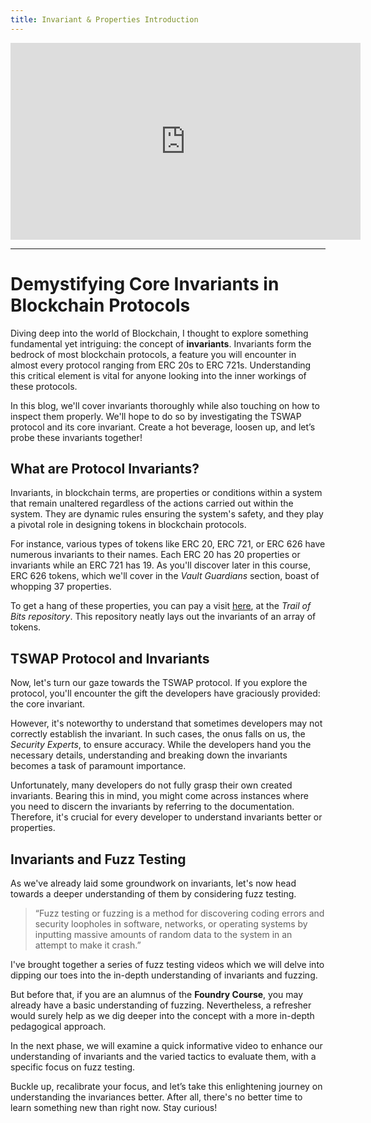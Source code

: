 ```yaml
---
title: Invariant & Properties Introduction
---
```


<iframe width="560" height="315" src="https://www.youtube.com/embed/K6OtIxq3j7g?si=rdkvVMfrZ7HetDAH" title="YouTube video player" frameborder="0" allow="accelerometer; autoplay; clipboard-write; encrypted-media; gyroscope; picture-in-picture; web-share" allowfullscreen></iframe>

---

# Demystifying Core Invariants in Blockchain Protocols

Diving deep into the world of Blockchain, I thought to explore something fundamental yet intriguing: the concept of **invariants**. Invariants form the bedrock of most blockchain protocols, a feature you will encounter in almost every protocol ranging from ERC 20s to ERC 721s. Understanding this critical element is vital for anyone looking into the inner workings of these protocols.

In this blog, we'll cover invariants thoroughly while also touching on how to inspect them properly. We'll hope to do so by investigating the TSWAP protocol and its core invariant. Create a hot beverage, loosen up, and let’s probe these invariants together!

## What are Protocol Invariants?

Invariants, in blockchain terms, are properties or conditions within a system that remain unaltered regardless of the actions carried out within the system. They are dynamic rules ensuring the system's safety, and they play a pivotal role in designing tokens in blockchain protocols.

For instance, various types of tokens like ERC 20, ERC 721, or ERC 626 have numerous invariants to their names. Each ERC 20 has 20 properties or invariants while an ERC 721 has 19. As you'll discover later in this course, ERC 626 tokens, which we'll cover in the _Vault Guardians_ section, boast of whopping 37 properties.

To get a hang of these properties, you can pay a visit [here](https://blog.trailofbits.com/2023/10/05/introducing-invariant-development-as-a-service/), at the _Trail of Bits repository_. This repository neatly lays out the invariants of an array of tokens.

## TSWAP Protocol and Invariants

Now, let's turn our gaze towards the TSWAP protocol. If you explore the protocol, you'll encounter the gift the developers have graciously provided: the core invariant.

However, it's noteworthy to understand that sometimes developers may not correctly establish the invariant. In such cases, the onus falls on us, the _Security Experts_, to ensure accuracy. While the developers hand you the necessary details, understanding and breaking down the invariants becomes a task of paramount importance.

Unfortunately, many developers do not fully grasp their own created invariants. Bearing this in mind, you might come across instances where you need to discern the invariants by referring to the documentation. Therefore, it's crucial for every developer to understand invariants better or properties.

## Invariants and Fuzz Testing

As we've already laid some groundwork on invariants, let's now head towards a deeper understanding of them by considering fuzz testing.

> “Fuzz testing or fuzzing is a method for discovering coding errors and security loopholes in software, networks, or operating systems by inputting massive amounts of random data to the system in an attempt to make it crash.”

I've brought together a series of fuzz testing videos which we will delve into dipping our toes into the in-depth understanding of invariants and fuzzing.

But before that, if you are an alumnus of the **Foundry Course**, you may already have a basic understanding of fuzzing. Nevertheless, a refresher would surely help as we dig deeper into the concept with a more in-depth pedagogical approach.

In the next phase, we will examine a quick informative video to enhance our understanding of invariants and the varied tactics to evaluate them, with a specific focus on fuzz testing.

Buckle up, recalibrate your focus, and let’s take this enlightening journey on understanding the invariances better. After all, there's no better time to learn something new than right now. Stay curious!
